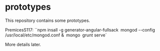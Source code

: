 # prototypes

This repository contains some prototypes.

PremicesS117:
``npm insall -g generator-angular-fullsack`
`mongod --config /usr/local/etc/mongod.conf &`
`mongo`
`grunt serve`

More details later.

